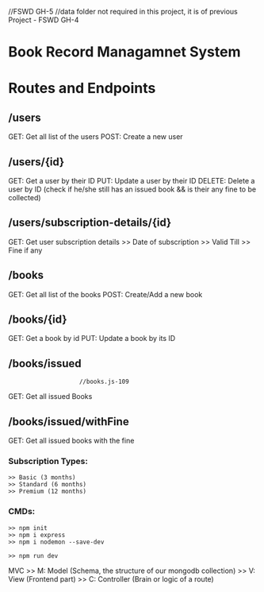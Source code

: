 //FSWD GH-5
//data folder not required in this project, it is of previous Project - FSWD GH-4 

# Book Record Managamnet System

# Routes and Endpoints

## /users

GET: Get all list of the users
POST: Create a new user

## /users/{id}

GET: Get a user by their ID
PUT: Update a user by their ID
DELETE: Delete a user by ID (check if he/she still has an issued book && is their any fine to be collected)

## /users/subscription-details/{id}

GET: Get user subscription details >> Date of subscription >> Valid Till >> Fine if any

## /books

GET: Get all list of the books
POST: Create/Add a new book

## /books/{id}

GET: Get a book by id
PUT: Update a book by its ID

## /books/issued
                        //books.js-109
GET: Get all issued Books

## /books/issued/withFine

GET: Get all issued books with the fine

### Subscription Types:

    >> Basic (3 months)
    >> Standard (6 months)
    >> Premium (12 months)

### CMDs:

    >> npm init
    >> npm i express
    >> npm i nodemon --save-dev

    >> npm run dev


MVC
    >> M: Model (Schema, the structure of our mongodb collection) 
    >> V: View (Frontend part) 
    >> C: Controller (Brain or logic of a route)